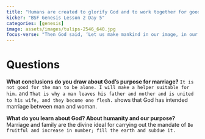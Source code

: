 ```yaml
---
title: "Humans are created to glorify God and to work together for good."
kicker: "BSF Genesis Lesson 2 Day 5"
categories: [genesis]
image: assets/images/tulips-2546_640.jpg
focus-verse: "Then God said, ‘Let us make mankind in our image, in our likeness, so that they may rule over the fish in the sea and the birds in the sky, over the livestock and all the wild animals, and over all the creatures that move along the ground. – Genesis 1:26"
---
```


# Questions

**What conclusions do you draw about God’s purpose for marriage?** `It is not good for the man to be alone. I will make a helper suitable for him.` and `That is why a man leaves his father and mother and is united to his wife, and they become one flesh.` shows that God has intended marriage between man and woman. 

**What do you learn about God? About humanity and our purpose?** Marriage and family are the divine ideal for carrying out the mandate of `Be fruitful and increase in number; fill the earth and subdue it.` 
